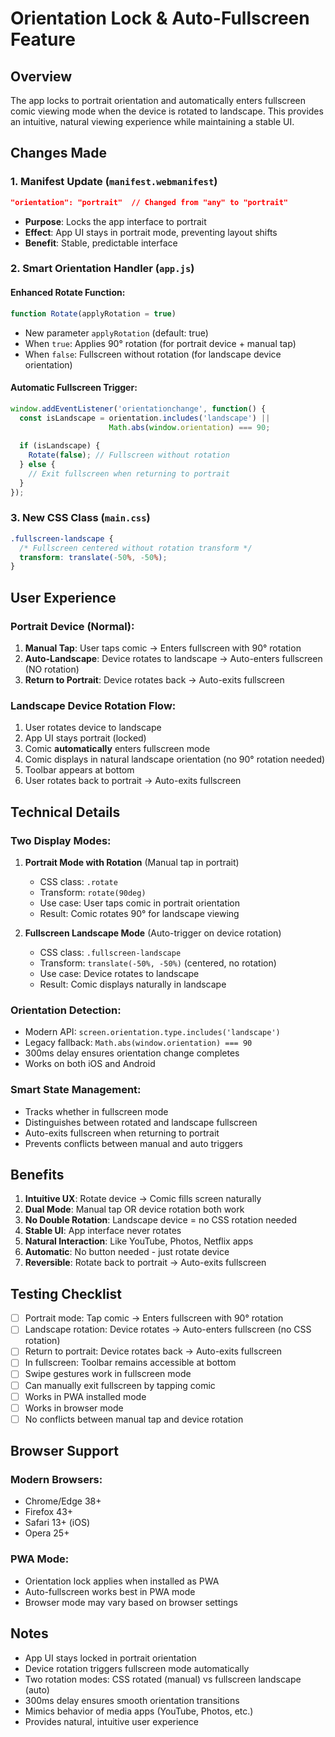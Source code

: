 # Orientation Lock & Auto-Fullscreen Feature

## Overview
The app locks to portrait orientation and automatically enters fullscreen comic viewing mode when the device is rotated to landscape. This provides an intuitive, natural viewing experience while maintaining a stable UI.

## Changes Made

### 1. Manifest Update (`manifest.webmanifest`)
```json
"orientation": "portrait"  // Changed from "any" to "portrait"
```
- **Purpose**: Locks the app interface to portrait
- **Effect**: App UI stays in portrait mode, preventing layout shifts
- **Benefit**: Stable, predictable interface

### 2. Smart Orientation Handler (`app.js`)

#### Enhanced Rotate Function:
```javascript
function Rotate(applyRotation = true)
```
- New parameter `applyRotation` (default: true)
- When `true`: Applies 90° rotation (for portrait device + manual tap)
- When `false`: Fullscreen without rotation (for landscape device orientation)

#### Automatic Fullscreen Trigger:
```javascript
window.addEventListener('orientationchange', function() {
  const isLandscape = orientation.includes('landscape') || 
                      Math.abs(window.orientation) === 90;
  
  if (isLandscape) {
    Rotate(false); // Fullscreen without rotation
  } else {
    // Exit fullscreen when returning to portrait
  }
});
```

### 3. New CSS Class (`main.css`)
```css
.fullscreen-landscape {
  /* Fullscreen centered without rotation transform */
  transform: translate(-50%, -50%);
}
```

## User Experience

### Portrait Device (Normal):
1. **Manual Tap**: User taps comic → Enters fullscreen with 90° rotation
2. **Auto-Landscape**: Device rotates to landscape → Auto-enters fullscreen (NO rotation)
3. **Return to Portrait**: Device rotates back → Auto-exits fullscreen

### Landscape Device Rotation Flow:
1. User rotates device to landscape
2. App UI stays portrait (locked)
3. Comic **automatically** enters fullscreen mode
4. Comic displays in natural landscape orientation (no 90° rotation needed)
5. Toolbar appears at bottom
6. User rotates back to portrait → Auto-exits fullscreen

## Technical Details

### Two Display Modes:

1. **Portrait Mode with Rotation** (Manual tap in portrait)
   - CSS class: `.rotate`
   - Transform: `rotate(90deg)`
   - Use case: User taps comic in portrait orientation
   - Result: Comic rotates 90° for landscape viewing

2. **Fullscreen Landscape Mode** (Auto-trigger on device rotation)
   - CSS class: `.fullscreen-landscape`
   - Transform: `translate(-50%, -50%)` (centered, no rotation)
   - Use case: Device rotates to landscape
   - Result: Comic displays naturally in landscape

### Orientation Detection:
- Modern API: `screen.orientation.type.includes('landscape')`
- Legacy fallback: `Math.abs(window.orientation) === 90`
- 300ms delay ensures orientation change completes
- Works on both iOS and Android

### Smart State Management:
- Tracks whether in fullscreen mode
- Distinguishes between rotated and landscape fullscreen
- Auto-exits fullscreen when returning to portrait
- Prevents conflicts between manual and auto triggers

## Benefits

1. **Intuitive UX**: Rotate device → Comic fills screen naturally
2. **Dual Mode**: Manual tap OR device rotation both work
3. **No Double Rotation**: Landscape device = no CSS rotation needed
4. **Stable UI**: App interface never rotates
5. **Natural Interaction**: Like YouTube, Photos, Netflix apps
6. **Automatic**: No button needed - just rotate device
7. **Reversible**: Rotate back to portrait → Auto-exits fullscreen

## Testing Checklist

- [ ] Portrait mode: Tap comic → Enters fullscreen with 90° rotation
- [ ] Landscape rotation: Device rotates → Auto-enters fullscreen (no CSS rotation)
- [ ] Return to portrait: Device rotates back → Auto-exits fullscreen
- [ ] In fullscreen: Toolbar remains accessible at bottom
- [ ] Swipe gestures work in fullscreen mode
- [ ] Can manually exit fullscreen by tapping comic
- [ ] Works in PWA installed mode
- [ ] Works in browser mode
- [ ] No conflicts between manual tap and device rotation

## Browser Support

### Modern Browsers:
- Chrome/Edge 38+
- Firefox 43+
- Safari 13+ (iOS)
- Opera 25+

### PWA Mode:
- Orientation lock applies when installed as PWA
- Auto-fullscreen works best in PWA mode
- Browser mode may vary based on browser settings

## Notes

- App UI stays locked in portrait orientation
- Device rotation triggers fullscreen mode automatically
- Two rotation modes: CSS rotated (manual) vs fullscreen landscape (auto)
- 300ms delay ensures smooth orientation transitions
- Mimics behavior of media apps (YouTube, Photos, etc.)
- Provides natural, intuitive user experience
